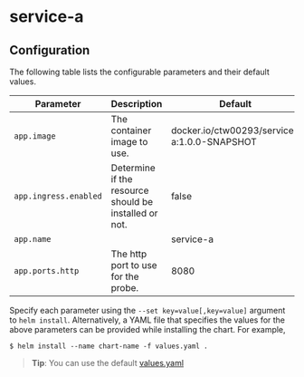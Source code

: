 # service-a

## Configuration

The following table lists the configurable parameters and their default values.

| Parameter             | Description                                           | Default                                     |
|-----------------------|-------------------------------------------------------|---------------------------------------------|
| `app.image`           | The container image to use.                           | docker.io/ctw00293/service-a:1.0.0-SNAPSHOT |
| `app.ingress.enabled` | Determine if the resource should be installed or not. | false                                       |
| `app.name`            |                                                       | service-a                                   |
| `app.ports.http`      | The http port to use for the probe.                   | 8080                                        |

Specify each parameter using the `--set key=value[,key=value]` argument to `helm install`.
Alternatively, a YAML file that specifies the values for the above parameters can be provided while installing the chart. For example,
```
$ helm install --name chart-name -f values.yaml .
```
> **Tip**: You can use the default [values.yaml](values.yaml)
